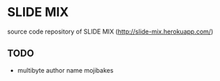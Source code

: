 # SLIDE MIX

source code repository of SLIDE MIX (http://slide-mix.herokuapp.com/)

## TODO

* multibyte author name mojibakes
